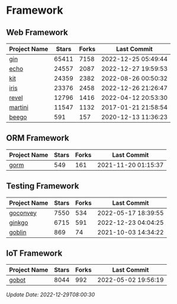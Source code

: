 # Framework

## Web Framework
| Project Name | Stars | Forks | Last Commit |
| ------------ | ----- | ----- | ----------- |
| [gin](https://github.com/gin-gonic/gin) | 65411 | 7158 | 2022-12-25 05:49:44 |
| [echo](https://github.com/labstack/echo) | 24557 | 2087 | 2022-12-27 19:59:53 |
| [kit](https://github.com/go-kit/kit) | 24359 | 2382 | 2022-08-26 00:50:32 |
| [iris](https://github.com/kataras/iris) | 23376 | 2458 | 2022-12-26 21:26:47 |
| [revel](https://github.com/revel/revel) | 12796 | 1416 | 2022-04-12 20:53:30 |
| [martini](https://github.com/go-martini/martini) | 11547 | 1132 | 2017-01-21 21:58:54 |
| [beego](https://github.com/astaxie/beego) | 591 | 157 | 2020-12-13 11:36:23 |

## ORM Framework
| Project Name | Stars | Forks | Last Commit |
| ------------ | ----- | ----- | ----------- |
| [gorm](https://github.com/jinzhu/gorm) | 549 | 161 | 2021-11-20 01:15:37 |

## Testing Framework
| Project Name | Stars | Forks | Last Commit |
| ------------ | ----- | ----- | ----------- |
| [goconvey](https://github.com/smartystreets/goconvey) | 7550 | 534 | 2022-05-17 18:39:55 |
| [ginkgo](https://github.com/onsi/ginkgo) | 6715 | 591 | 2022-12-23 04:04:25 |
| [goblin](https://github.com/franela/goblin) | 869 | 74 | 2021-10-03 14:34:22 |

## IoT Framework
| Project Name | Stars | Forks | Last Commit |
| ------------ | ----- | ----- | ----------- |
| [gobot](https://github.com/hybridgroup/gobot) | 8044 | 992 | 2022-05-02 19:56:19 |

*Update Date: 2022-12-29T08:00:30*